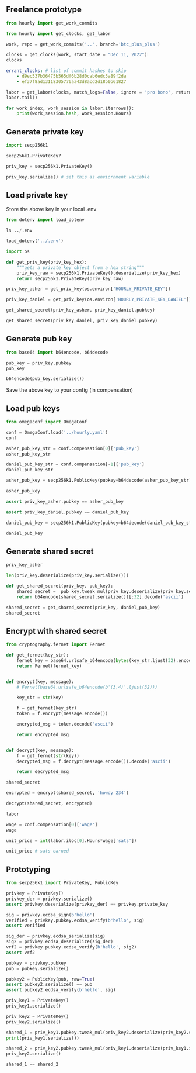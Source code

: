 ## Freelance prototype

```python
from hourly import get_work_commits
```

```python
from hourly import get_clocks, get_labor
```

```python
work, repo = get_work_commits('..', branch='btc_plus_plus')
```

```python
clocks = get_clocks(work, start_date = "Dec 11, 2022")
clocks
```

```yaml
errant_clocks: # list of commit hashes to skip
    - d9ec537b36475b565df6b28d0cab6edc3a89f2da
    - ef37f8ad13118305776aa43d8acd2d18b0b61827
```

```python
labor = get_labor(clocks, match_logs=False, ignore = 'pro bono', return_hashes=True)
labor.tail()
```

```python
for work_index, work_session in labor.iterrows():
    print(work_session.hash, work_session.Hours)
```

## Generate private key

```python
import secp256k1
```

```python
secp256k1.PrivateKey?
```

```python
priv_key = secp256k1.PrivateKey()
```

```python
priv_key.serialize() # set this as enviornment variable
```

## Load private key


Store the above key in your local .env

```python
from dotenv import load_dotenv
```

```python
ls ../.env
```

```python
load_dotenv('../.env')
```

```python
import os
```

```python
def get_priv_key(priv_key_hex):
    """gets a private key object from a hex string"""
    priv_key_raw = secp256k1.PrivateKey().deserialize(priv_key_hex)
    return secp256k1.PrivateKey(priv_key_raw)
```

```python
priv_key_asher = get_priv_key(os.environ['HOURLY_PRIVATE_KEY'])
```

```python
priv_key_daniel = get_priv_key(os.environ['HOURLY_PRIVATE_KEY_DANIEL'])
```

```python
get_shared_secret(priv_key_asher, priv_key_daniel.pubkey)
```

```python
get_shared_secret(priv_key_daniel, priv_key_daniel.pubkey)
```

## Generate pub key

```python
from base64 import b64encode, b64decode
```

```python
pub_key = priv_key.pubkey
pub_key
```

```python
b64encode(pub_key.serialize())
```

Save the above key to your config (in compensation)


## Load pub keys

```python
from omegaconf import OmegaConf
```

```python
conf = OmegaConf.load('../hourly.yaml')
conf
```

```python
asher_pub_key_str = conf.compensation[0]['pub_key']
asher_pub_key_str
```

```python
daniel_pub_key_str = conf.compensation[-1]['pub_key']
daniel_pub_key_str
```

```python
asher_pub_key = secp256k1.PublicKey(pubkey=b64decode(asher_pub_key_str), raw=True)
```

```python
asher_pub_key
```

```python
assert priv_key_asher.pubkey == asher_pub_key
```

```python
assert priv_key_daniel.pubkey == daniel_pub_key
```

```python
daniel_pub_key = secp256k1.PublicKey(pubkey=b64decode(daniel_pub_key_str), raw=True)
```

```python
daniel_pub_key
```

## Generate shared secret

```python
priv_key_asher
```

```python
len(priv_key.deserialize(priv_key.serialize()))
```

```python
def get_shared_secret(priv_key, pub_key):
    shared_secret =  pub_key.tweak_mul(priv_key.deserialize(priv_key.serialize()))
    return b64encode(shared_secret.serialize())[:32].decode('ascii')
```

```python
shared_secret = get_shared_secret(priv_key, daniel_pub_key)
shared_secret
```

## Encrypt with shared secret

```python
from cryptography.fernet import Fernet
```

```python
def get_fernet(key_str):
    fernet_key = base64.urlsafe_b64encode(bytes(key_str.ljust(32).encode()))
    return Fernet(fernet_key)


def encrypt(key, message):
    # Fernet(base64.urlsafe_b64encode(b'(3,4)'.ljust(32)))

    key_str = str(key)

    f = get_fernet(key_str)
    token = f.encrypt(message.encode())

    encrypted_msg = token.decode('ascii')

    return encrypted_msg


def decrypt(key, message):
    f = get_fernet(str(key))
    decrypted_msg = f.decrypt(message.encode()).decode('ascii')

    return decrypted_msg
```

```python
shared_secret
```

```python
encrypted = encrypt(shared_secret, 'howdy 234')
```

```python
decrypt(shared_secret, encrypted)
```

```python
labor
```

```python
wage = conf.compensation[0]['wage']
wage
```

```python
unit_price = int(labor.iloc[0].Hours*wage['sats'])
```

```python
unit_price # sats earned
```

## Prototyping

```python
from secp256k1 import PrivateKey, PublicKey

privkey = PrivateKey()
privkey_der = privkey.serialize()
assert privkey.deserialize(privkey_der) == privkey.private_key

sig = privkey.ecdsa_sign(b'hello')
verified = privkey.pubkey.ecdsa_verify(b'hello', sig)
assert verified

sig_der = privkey.ecdsa_serialize(sig)
sig2 = privkey.ecdsa_deserialize(sig_der)
vrf2 = privkey.pubkey.ecdsa_verify(b'hello', sig2)
assert vrf2

pubkey = privkey.pubkey
pub = pubkey.serialize()

pubkey2 = PublicKey(pub, raw=True)
assert pubkey2.serialize() == pub
assert pubkey2.ecdsa_verify(b'hello', sig)
```

```python
priv_key1 = PrivateKey()
priv_key1.serialize()
```

```python
priv_key2 = PrivateKey()
priv_key2.serialize()
```

```python
shared_1 = priv_key1.pubkey.tweak_mul(priv_key2.deserialize(priv_key2.serialize()))
print(priv_key1.serialize())
```

```python
shared_2 = priv_key2.pubkey.tweak_mul(priv_key1.deserialize(priv_key1.serialize()))
priv_key2.serialize()
```

```python
shared_1 == shared_2
```

```python

```
